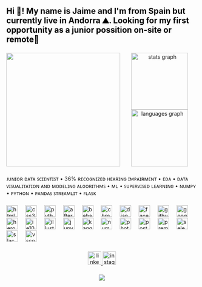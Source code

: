 <h2 align="left" style="color: #000000;">Hi 👋! My name is Jaime and I'm from Spain but currently live in Andorra ⛰️. Looking for my first opportunity as a junior possition on-site or remote🤗</h2>

###

<img align="left" height="300" src="https://i.imgflip.com/83xky7.gif"  />

###

<div align="center">
  <img src="https://github-readme-stats.vercel.app/api?username=jaimed411&hide_title=false&hide_rank=false&show_icons=true&include_all_commits=true&count_private=true&disable_animations=false&theme=dark&locale=en&hide_border=true" height="150" alt="stats graph" /> <br>
  <img src="https://github-readme-stats.vercel.app/api/top-langs?username=jaimed411&locale=en&hide_title=false&layout=compact&card_width=320&langs_count=5&theme=dark&hide_border=true" height="150" alt="languages graph"  />
</div>

###


<p align="left">ᴊᴜɴɪᴏʀ ᴅᴀᴛᴀ ꜱᴄɪᴇɴᴛɪꜱᴛ • 36% ʀᴇᴄᴏɢɴɪᴢᴇᴅ ʜᴇᴀʀɪɴɢ ɪᴍᴘᴀɪʀᴍᴇɴᴛ • ᴇᴅᴀ • ᴅᴀᴛᴀ ᴠɪꜱᴜᴀʟɪᴛᴀᴛɪᴏɴ ᴀɴᴅ ᴍᴏᴅᴇʟɪɴɢ ᴀʟɢᴏʀɪᴛʜᴍꜱ • ᴍʟ • ꜱᴜᴘᴇʀᴠɪꜱᴇᴅ ʟᴇᴀʀɴɪɴɢ • ɴᴜᴍᴘʏ • ᴘʏᴛʜᴏɴ • ᴘᴀɴᴅᴀꜱ ꜱᴛʀᴇᴀᴍʟɪᴛ • ꜰʟᴀꜱᴋ

###

<div align="left">
  <img src="https://cdn.jsdelivr.net/gh/devicons/devicon/icons/html5/html5-original.svg" height="30" alt="html5 logo"  />
  <img width="12" />
  <img src="https://cdn.jsdelivr.net/gh/devicons/devicon/icons/css3/css3-original.svg" height="30" alt="css3 logo"  />
  <img width="12" />
  <img src="https://cdn.jsdelivr.net/gh/devicons/devicon/icons/python/python-original.svg" height="30" alt="python logo"  />
  <img width="12" />
  <img src="https://cdn.jsdelivr.net/gh/devicons/devicon/icons/aftereffects/aftereffects-original.svg" height="30" alt="aftereffects logo"  />
  <img width="12" />
  <img src="https://cdn.jsdelivr.net/gh/devicons/devicon/icons/behance/behance-original.svg" height="30" alt="behance logo"  />
  <img width="12" />
  <img src="https://cdn.jsdelivr.net/gh/devicons/devicon/icons/chrome/chrome-original.svg" height="30" alt="chrome logo"  />
  <img width="12" />
  <img src="https://cdn.jsdelivr.net/gh/devicons/devicon/icons/django/django-plain.svg" height="30" alt="django logo"  />
  <img width="12" />
  <img src="https://cdn.jsdelivr.net/gh/devicons/devicon/icons/facebook/facebook-original.svg" height="30" alt="facebook logo"  />
  <img width="12" />
  <img src="https://cdn.jsdelivr.net/gh/devicons/devicon/icons/github/github-original.svg" height="30" alt="github logo"  />
  <img width="12" />
  <img src="https://cdn.jsdelivr.net/gh/devicons/devicon/icons/google/google-original.svg" height="30" alt="google logo"  />
  <img width="12" />
  <img src="https://cdn.jsdelivr.net/gh/devicons/devicon/icons/heroku/heroku-original.svg" height="30" alt="heroku logo"  />
  <img width="12" />
  <img src="https://cdn.jsdelivr.net/gh/devicons/devicon/icons/ie10/ie10-original.svg" height="30" alt="ie10 logo"  />
  <img width="12" />
  <img src="https://cdn.jsdelivr.net/gh/devicons/devicon/icons/illustrator/illustrator-plain.svg" height="30" alt="illustrator logo"  />
  <img width="12" />
  <img src="https://cdn.jsdelivr.net/gh/devicons/devicon/icons/jupyter/jupyter-original.svg" height="30" alt="jupyter logo"  />
  <img width="12" />
  <img src="https://cdn.jsdelivr.net/gh/devicons/devicon/icons/kaggle/kaggle-original.svg" height="30" alt="kaggle logo"  />
  <img width="12" />
  <img src="https://cdn.jsdelivr.net/gh/devicons/devicon/icons/numpy/numpy-original.svg" height="30" alt="numpy logo"  />
  <img width="12" />
  <img src="https://cdn.jsdelivr.net/gh/devicons/devicon/icons/photoshop/photoshop-plain.svg" height="30" alt="photoshop logo"  />
  <img width="12" />
  <img src="https://cdn.jsdelivr.net/gh/devicons/devicon/icons/postgresql/postgresql-original.svg" height="30" alt="postgresql logo"  />
  <img width="12" />
  <img src="https://cdn.jsdelivr.net/gh/devicons/devicon/icons/premierepro/premierepro-plain.svg" height="30" alt="premierepro logo"  />
  <img width="12" />
  <img src="https://cdn.jsdelivr.net/gh/devicons/devicon/icons/selenium/selenium-original.svg" height="30" alt="selenium logo"  />
  <img width="12" />
  <img src="https://cdn.jsdelivr.net/gh/devicons/devicon/icons/slack/slack-original.svg" height="30" alt="slack logo"  />
  <img width="12" />
  <img src="https://cdn.jsdelivr.net/gh/devicons/devicon/icons/vscode/vscode-original.svg" height="30" alt="vscode logo"  />
</div>

###

<div align="center">
  <a href="https://www.linkedin.com/in/jdodero/" target="_blank">
    <img src="https://img.shields.io/static/v1?message=jaimed&logo=linkedin&label=&color=0077B5&logoColor=black&labelColor=&style=for-the-badge" height="35" alt="linkedin logo"  />
  </a>
  <a href="https://www.instagram.com/j.aime.d/" target="_blank">
    <img src="https://img.shields.io/static/v1?message=j.aime.d&logo=instagram&label=&color=f2c80f&logoColor=black&labelColor=&style=for-the-badge" height="35" alt="instagram logo"  />
  </a>
</div>

###



<div align="center">
  <img src="https://profile-counter.glitch.me/jaimed411/count.svg?"  />
</div>

###
